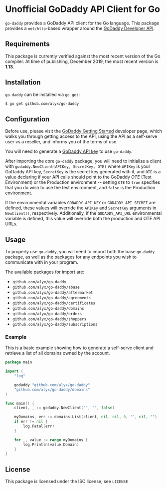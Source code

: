 # Unofficial GoDaddy API Client for Go

`go-daddy` provides a GoDaddy API client for the Go language. This package
provides a `net/http`-based wrapper around the [GoDaddy Developer API](https://developer.godaddy.com/).

## Requirements

This package is currently verified against the most recent version of the Go
compiler. At time of publishing, December 2019, the most recent version is
**1.13**. 

## Installation

`go-daddy` can be installed via `go get`:

```bash
$ go get github.com/alyx/go-daddy
```

## Configuration

Before use, please visit the [GoDaddy Getting Started](https://developer.godaddy.com/getstarted)
developer page, which walks you through getting access to the API, using the API as a self-serve user vs a reseller, and informs you of the terms of use.

You will need to generate a [GoDaddy API key](https://developer.godaddy.com/keys) to use `go-daddy`.

After importing the core `go-daddy` package, you will need to initialize a
client with `godaddy.NewClient(APIKey, SecretKey, OTE)` where `APIKey` is your
GoDaddy API key, `SecretKey` is the secret key generated with it, and `OTE`
is a value declaring if your API calls should point to the GoDaddy _OTE_
(Test Environment) or the Production environment -- setting `OTE` to `true`
specifies that you do wish to use the test environment, and `false` is the
Production environment.

If the environmental variables `GODADDY_API_KEY` or `GODADDY_API_SECRET` are
defined, these values will override the `APIKey` and `SecretKey` arguments
in `NewClient()`, respectively. Additionally, if the `GODADDY_API_URL`
environmental variable is defined, this value will override both the production
and OTE API URLs.

## Usage

To properly use `go-daddy`, you will need to import both the base `go-daddy` package,
as well as the packages for any endpoints you wish to communicate with in your program.

The available packages for import are:

* `github.com/alyx/go-daddy`
* `github.com/alyx/go-daddy/abuse`
* `github.com/alyx/go-daddy/aftermarket`
* `github.com/alyx/go-daddy/agreements`
* `github.com/alyx/go-daddy/certificates`
* `github.com/alyx/go-daddy/domains`
* `github.com/alyx/go-daddy/orders`
* `github.com/alyx/go-daddy/shoppers`
* `github.com/alyx/go-daddy/subscriptions`

### Example

This is a basic example showing how to generate a self-serve client and
retrieve a list of all domains owned by the account.

```go
package main

import (
	"log"

	godaddy "github.com/alyx/go-daddy"
	"github.com/alyx/go-daddy/domains"
)

func main() {
	client, _ := godaddy.NewClient("", "", false)

	myDomains, err := domains.List(client, nil, nil, 0, "", nil, "")
	if err != nil {
		log.Fatal(err)
	}

	for _, value := range myDomains {
		log.Println(value.Domain)
	}
}
```

## License

This package is licensed under the ISC license, see `LICENSE`